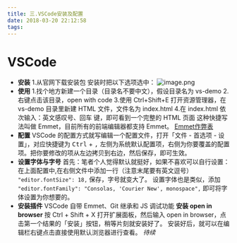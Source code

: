 ```yaml
---
title: 三.VSCode安装及配置
date: 2018-03-20 22:12:58
tags:
---
```

# VSCode
- **安装** 
1.从官网下载安装包
安装时把以下选项选中：
![image.png](https://upload-images.jianshu.io/upload_images/11007474-3443031529a7f112.png?imageMogr2/auto-orient/strip%7CimageView2/2/w/600)
- **使用** 
1.找个地方新建一个目录（目录名不要中文），假设目录名为 vs-demo
2.右键点击该目录，open with code
3.使用 Ctrl+Shift+E 打开资源管理器，在 vs-demo 目录里新建 HTML 文件，文件名为 index.html
4.在 index.html 依次输入：英文感叹号、<kbd>回车</kbd> 键，即可看到一个完整的 HTML 页面
这种快捷写法叫做 Emmet，目前所有的前端编辑器都支持 Emmet。
[Emmet作弊表](https://docs.emmet.io/cheat-sheet/)
- **配置**
VSCode 的配置方式就写编辑一个配置文件，打开「文件 - 首选项 - 设置」，对应快捷键为 <kbd>Ctrl</kbd> + <kbd>,</kbd>
左侧为系统默认配置项，右侧为你要覆盖的配置项。把你要修改的项从左边拷贝到右边，然后保存，即可生效。
- **设置字体与字号**
首先：笔者个人觉得默认就挺好，如果不喜欢可以自行设置：
在上面配置中,在右侧文件中添加一行（注意末尾要有英文逗号）
`"editor.fontSize": 18,`
保存，字号就变大了。
设置字体也是类似，添加
`"editor.fontFamily": "Consolas, 'Courier New', monospace",`
即可将字体设置为你想要的。
- **安装插件**
VSCode 自带 Emmet、Git 继承和 JS 调试功能
**安装 open in browser**
按 Ctrl + Shift + X 打开扩展面板，然后输入 open in browser，点击第一个结果的「安装」按钮，稍等片刻就安装好了。
安装好后，就可以在编辑栏右键点击直接使用默认浏览器进行查看。
*待续*